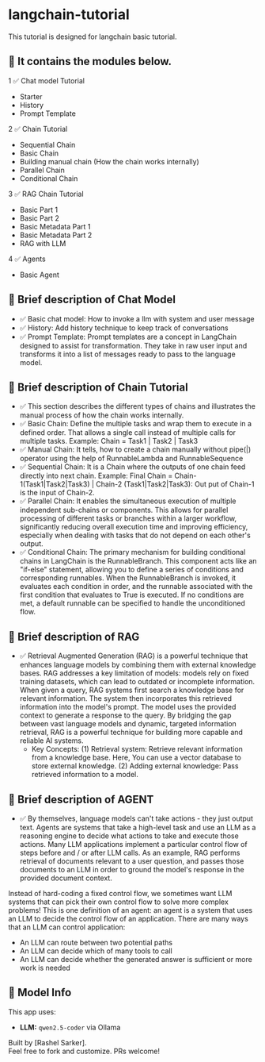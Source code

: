 # langchain-tutorial
This tutorial is designed for langchain basic tutorial.

## 🧩 It contains the modules below.
1 ✅ Chat model Tutorial
  - Starter
  - History
  - Prompt Template
    
2 ✅ Chain Tutorial
  - Sequential Chain
  - Basic Chain
  - Building manual chain (How the chain works internally)
  - Parallel Chain
  - Conditional Chain

3 ✅ RAG Chain Tutorial
  - Basic Part 1
  - Basic Part 2
  - Basic Metadata Part 1
  - Basic Metadata Part 2
  - RAG with LLM

4 ✅ Agents
  - Basic Agent

## 🚀 Brief description of Chat Model

- ✅ Basic chat model: How to invoke a llm with system and user message
- ✅ History: Add history technique to keep track of conversations
- ✅ Prompt Template: Prompt templates are a concept in LangChain designed to assist for transformation. They take in raw user input and transforms it into a list of messages ready to pass to the language model.

## 🚀 Brief description of Chain Tutorial

- ✅ This section describes the different types of chains and illustrates the manual process of how the chain works internally.
- ✅ Basic Chain: Define the multiple tasks and wrap them to execute in a defined order. That allows a single call instead of multiple calls for multiple tasks. Example: Chain = Task1 | Task2 | Task3
- ✅ Manual Chain: It tells, how to create a chain manually without pipe(|) operator using the help of RunnableLambda and RunnableSequence
- ✅ Sequential Chain: It is a Chain where the outputs of one chain feed directly into next chain.
      Example: Final Chain = Chain-1(Task1|Task2|Task3) | Chain-2 (Task1|Task2|Task3): Out put of Chain-1 is the input of Chain-2.
- ✅ Parallel Chain: It enables the simultaneous execution of multiple independent sub-chains or components. This allows for parallel processing of different tasks or branches within a larger workflow, significantly reducing overall execution time and improving efficiency, especially when dealing with tasks that do not depend on each other's output.
- ✅ Conditional Chain: The primary mechanism for building conditional chains in LangChain is the RunnableBranch. This component acts like an "if-else" statement, allowing you to define a series of conditions and corresponding runnables. When the RunnableBranch is invoked, it evaluates each condition in order, and the runnable associated with the first condition that evaluates to True is executed. If no conditions are met, a default runnable can be specified to handle the unconditioned flow.

## 🚀 Brief description of RAG
- ✅ Retrieval Augmented Generation (RAG) is a powerful technique that enhances language models by combining them with external knowledge bases. RAG addresses a key limitation of models: models rely on fixed training datasets, which can lead to outdated or incomplete information. When given a query, RAG systems first search a knowledge base for relevant information. The system then incorporates this retrieved information into the model's prompt. The model uses the provided context to generate a response to the query. By bridging the gap between vast language models and dynamic, targeted information retrieval, RAG is a powerful technique for building more capable and reliable AI systems.
   - Key Concepts:
    (1) Retrieval system: Retrieve relevant information from a knowledge base. Here, You can use a vector database to store external knowledge.
    (2) Adding external knowledge: Pass retrieved information to a model.

## 🚀 Brief description of AGENT
- ✅ By themselves, language models can't take actions - they just output text. Agents are systems that take a high-level task and use an LLM as a reasoning engine to decide what actions to take and execute those actions.
Many LLM applications implement a particular control flow of steps before and / or after LLM calls. As an example, RAG performs retrieval of documents relevant to a user question, and passes those documents to an LLM in order to ground the model's response in the provided document context.

Instead of hard-coding a fixed control flow, we sometimes want LLM systems that can pick their own control flow to solve more complex problems! This is one definition of an agent: an agent is a system that uses an LLM to decide the control flow of an application. There are many ways that an LLM can control application:

  - An LLM can route between two potential paths
  - An LLM can decide which of many tools to call
  - An LLM can decide whether the generated answer is sufficient or more work is needed

## 🤖 Model Info

This app uses:
- **LLM:** `qwen2.5-coder` via Ollama


Built by [Rashel Sarker].  
Feel free to fork and customize. PRs welcome!
